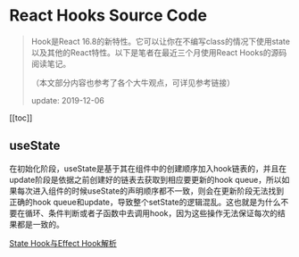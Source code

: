 # React Hooks Source Code
> Hook是React 16.8的新特性。它可以让你在不编写class的情况下使用state以及其他的React特性。以下是笔者在最近三个月使用React Hooks的源码阅读笔记。
>
> （本文部分内容也参考了各个大牛观点，可详见参考链接）
>
> update: 2019-12-06

[[toc]]

## useState
在初始化阶段，useState是基于其在组件中的创建顺序加入hook链表的，并且在update阶段是依据之前创建好的链表去获取到相应要更新的hook queue，所以如果每次进入组件的时候useState的声明顺序都不一致，则会在更新阶段无法找到正确的hook queue和update，导致整个setState的逻辑混乱。这也就是为什么不要在循环、条件判断或者子函数中去调用hook，因为这些操作无法保证每次的结果都是一致的。


[State Hook与Effect Hook解析](https://zhuanlan.zhihu.com/p/64881911)